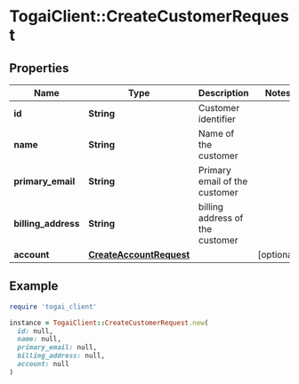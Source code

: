 # TogaiClient::CreateCustomerRequest

## Properties

| Name | Type | Description | Notes |
| ---- | ---- | ----------- | ----- |
| **id** | **String** | Customer identifier |  |
| **name** | **String** | Name of the customer |  |
| **primary_email** | **String** | Primary email of the customer |  |
| **billing_address** | **String** | billing address of the customer |  |
| **account** | [**CreateAccountRequest**](CreateAccountRequest.md) |  | [optional] |

## Example

```ruby
require 'togai_client'

instance = TogaiClient::CreateCustomerRequest.new(
  id: null,
  name: null,
  primary_email: null,
  billing_address: null,
  account: null
)
```

